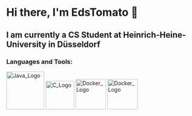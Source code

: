 # Hi there, I'm EdsTomato 👋

## I am currently a CS Student at Heinrich-Heine-University in Düsseldorf
### Languages and Tools: 
<img src="https://github.com/EdsTomato/EdsTomato/assets/92441858/d08a3671-cd07-4b97-aa3b-272de3b5748e" alt="Java_Logo" width="100"/>
<img src="https://github.com/EdsTomato/EdsTomato/assets/92441858/1dc849bf-cc32-4686-b5e8-20054ce9d9e6" alt="C_Logo" width="75"/>
<img src="https://github.com/EdsTomato/EdsTomato/assets/92441858/a260d04d-cdb4-4717-9e46-00f5cac70a1b" alt="Docker_Logo" width="80"/>
<img src="https://github.com/EdsTomato/EdsTomato/assets/92441858/03cdb2bf-0823-406c-a9d7-a524195583a5" alt="Docker_Logo" width="80"/>


<!--
**EdsTomato/EdsTomato** is a ✨ _special_ ✨ repository because its `README.md` (this file) appears on your GitHub profile.

Here are some ideas to get you started:

- 🔭 I’m currently working on ...
- 🌱 I’m currently learning ...
- 👯 I’m looking to collaborate on ...
- 🤔 I’m looking for help with ...
- 💬 Ask me about ...
- 📫 How to reach me: ...
- 😄 Pronouns: ...
- ⚡ Fun fact: ...
-->
